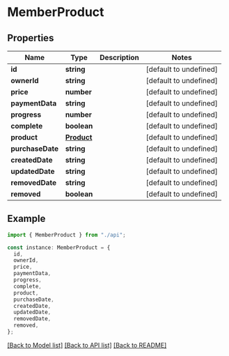 # MemberProduct

## Properties

| Name             | Type                      | Description | Notes                  |
| ---------------- | ------------------------- | ----------- | ---------------------- |
| **id**           | **string**                |             | [default to undefined] |
| **ownerId**      | **string**                |             | [default to undefined] |
| **price**        | **number**                |             | [default to undefined] |
| **paymentData**  | **string**                |             | [default to undefined] |
| **progress**     | **number**                |             | [default to undefined] |
| **complete**     | **boolean**               |             | [default to undefined] |
| **product**      | [**Product**](Product.md) |             | [default to undefined] |
| **purchaseDate** | **string**                |             | [default to undefined] |
| **createdDate**  | **string**                |             | [default to undefined] |
| **updatedDate**  | **string**                |             | [default to undefined] |
| **removedDate**  | **string**                |             | [default to undefined] |
| **removed**      | **boolean**               |             | [default to undefined] |

## Example

```typescript
import { MemberProduct } from "./api";

const instance: MemberProduct = {
  id,
  ownerId,
  price,
  paymentData,
  progress,
  complete,
  product,
  purchaseDate,
  createdDate,
  updatedDate,
  removedDate,
  removed,
};
```

[[Back to Model list]](../README.md#documentation-for-models) [[Back to API list]](../README.md#documentation-for-api-endpoints) [[Back to README]](../README.md)
